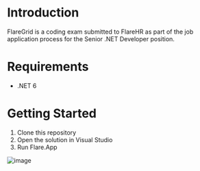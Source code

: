 # Introduction 
FlareGrid is a coding exam submitted to FlareHR as part of the job application process for the Senior .NET Developer position.

# Requirements
- .NET 6

# Getting Started
1. Clone this repository
2. Open the solution in Visual Studio
3. Run Flare.App

![image](https://user-images.githubusercontent.com/1070481/194413161-ac972c85-b809-4ba6-bb40-8e898f765017.png)

